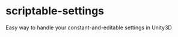 scriptable-settings
===================

Easy way to handle your constant-and-editable settings in Unity3D
